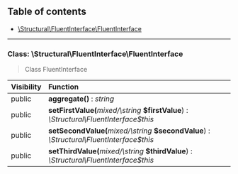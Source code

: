 ## Table of contents

- [\Structural\FluentInterface\FluentInterface](#class-structuralfluentinterfacefluentinterface)

<hr />

### Class: \Structural\FluentInterface\FluentInterface

> Class FluentInterface

| Visibility | Function |
|:-----------|:---------|
| public | <strong>aggregate()</strong> : <em>string</em> |
| public | <strong>setFirstValue(</strong><em>mixed/\string</em> <strong>$firstValue</strong>)</strong> : <em>\Structural\FluentInterface\$this</em> |
| public | <strong>setSecondValue(</strong><em>mixed/\string</em> <strong>$secondValue</strong>)</strong> : <em>\Structural\FluentInterface\$this</em> |
| public | <strong>setThirdValue(</strong><em>mixed/\string</em> <strong>$thirdValue</strong>)</strong> : <em>\Structural\FluentInterface\$this</em> |

